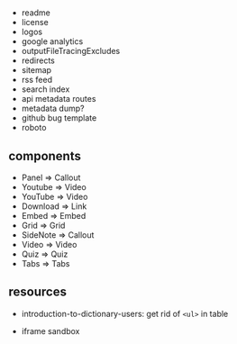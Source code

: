 #

- readme
- license
- logos
- google analytics
- outputFileTracingExcludes
- redirects
- sitemap
- rss feed
- search index
- api metadata routes
- metadata dump?
- github bug template
- roboto

## components

- Panel => Callout
- Youtube => Video
- YouTube => Video
- Download => Link
- Embed => Embed
- Grid => Grid
- SideNote => Callout
- Video => Video
- Quiz => Quiz
- Tabs => Tabs

## resources

- introduction-to-dictionary-users: get rid of `<ul>` in table

- iframe sandbox
